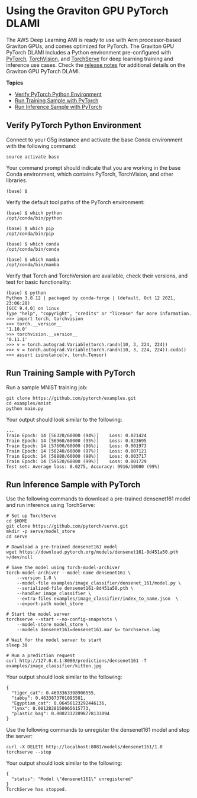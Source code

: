 # Using the Graviton GPU PyTorch DLAMI<a name="tutorial-graviton-pytorch"></a>

The AWS Deep Learning AMI is ready to use with Arm processor\-based Graviton GPUs, and comes optimized for PyTorch\. The Graviton GPU PyTorch DLAMI includes a Python environment pre\-configured with [PyTorch](http://aws.amazon.com/pytorch), [TorchVision](https://pytorch.org/vision/stable/index.html), and [TorchServe](https://pytorch.org/serve/) for deep learning training and inference use cases\. Check the [release notes](http://aws.amazon.com/releasenotes/deep-learning-ami-graviton-gpu-pytorch-1-10-ubuntu-20-04/) for additional details on the Graviton GPU PyTorch DLAMI\.

**Topics**
+ [Verify PyTorch Python Environment](#tutorial-graviton-pytorch-environment)
+ [Run Training Sample with PyTorch](#tutorial-graviton-pytorch-training)
+ [Run Inference Sample with PyTorch](#tutorial-graviton-pytorch-inference)

## Verify PyTorch Python Environment<a name="tutorial-graviton-pytorch-environment"></a>

Connect to your G5g instance and activate the base Conda environment with the following command:

```
source activate base
```

Your command prompt should indicate that you are working in the base Conda environment, which contains PyTorch, TorchVision, and other libraries\.

```
(base) $
```

Verify the default tool paths of the PyTorch environment:

```
(base) $ which python
/opt/conda/bin/python

(base) $ which pip
/opt/conda/bin/pip

(base) $ which conda
/opt/conda/bin/conda

(base) $ which mamba
/opt/conda/bin/mamba
```

Verify that Torch and TorchVersion are available, check their versions, and test for basic functionality:

```
(base) $ python
Python 3.8.12 | packaged by conda-forge | (default, Oct 12 2021, 23:06:28)
[GCC 9.4.0] on linux
Type "help", "copyright", "credits" or "license" for more information.
>>> import torch, torchvision
>>> torch.__version__
'1.10.0'
>>> torchvision.__version__
'0.11.1'
>>> v = torch.autograd.Variable(torch.randn(10, 3, 224, 224))
>>> v = torch.autograd.Variable(torch.randn(10, 3, 224, 224)).cuda()
>>> assert isinstance(v, torch.Tensor)
```

## Run Training Sample with PyTorch<a name="tutorial-graviton-pytorch-training"></a>

Run a sample MNIST training job:

```
git clone https://github.com/pytorch/examples.git
cd examples/mnist
python main.py
```

Your output should look similar to the following:

```
...
Train Epoch: 14 [56320/60000 (94%)]    Loss: 0.021424
Train Epoch: 14 [56960/60000 (95%)]    Loss: 0.023695
Train Epoch: 14 [57600/60000 (96%)]    Loss: 0.001973
Train Epoch: 14 [58240/60000 (97%)]    Loss: 0.007121
Train Epoch: 14 [58880/60000 (98%)]    Loss: 0.003717
Train Epoch: 14 [59520/60000 (99%)]    Loss: 0.001729
Test set: Average loss: 0.0275, Accuracy: 9916/10000 (99%)
```

## Run Inference Sample with PyTorch<a name="tutorial-graviton-pytorch-inference"></a>

Use the following commands to download a pre\-trained densenet161 model and run inference using TorchServe:

```
# Set up TorchServe
cd $HOME
git clone https://github.com/pytorch/serve.git
mkdir -p serve/model_store
cd serve

# Download a pre-trained densenet161 model
wget https://download.pytorch.org/models/densenet161-8d451a50.pth >/dev/null

# Save the model using torch-model-archiver
torch-model-archiver --model-name densenet161 \
    --version 1.0 \
    --model-file examples/image_classifier/densenet_161/model.py \
    --serialized-file densenet161-8d451a50.pth \
    --handler image_classifier \
    --extra-files examples/image_classifier/index_to_name.json  \
    --export-path model_store 

# Start the model server
torchserve --start --no-config-snapshots \
    --model-store model_store \
    --models densenet161=densenet161.mar &> torchserve.log

# Wait for the model server to start
sleep 30

# Run a prediction request
curl http://127.0.0.1:8080/predictions/densenet161 -T examples/image_classifier/kitten.jpg
```

Your output should look similar to the following:

```
{
  "tiger_cat": 0.4693363308906555,
  "tabby": 0.4633873701095581,
  "Egyptian_cat": 0.06456123292446136,
  "lynx": 0.0012828150065615773,
  "plastic_bag": 0.00023322898778133094
}
```

Use the following commands to unregister the densenet161 model and stop the server:

```
curl -X DELETE http://localhost:8081/models/densenet161/1.0
torchserve --stop
```

Your output should look similar to the following:

```
{
  "status": "Model \"densenet161\" unregistered"
}
TorchServe has stopped.
```